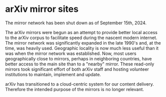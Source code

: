 arXiv mirror sites
==================

The mirror network has been shut down as of September 15th, 2024.

The arXiv mirrors were begun as an attempt to provide better local access to the arXiv corpus to facilitate speed during the nascent modern internet. The mirror network was significantly expanded in the late 1990's and, at the time, was heavily used. Geographic locality is now much less useful than it was when the mirror network was established. Now, most users geographically close to mirrors, perhaps in neighboring countries, have better access to the main site than to a "nearby" mirror. These read-only mirrors took significant effort of both arXiv staff and hosting volunteer institutions to maintain, implement and update. 

arXiv has transitioned to a cloud-centric system for our content delivery. Therefore the intended purpose of the mirrors is no longer relevant. 